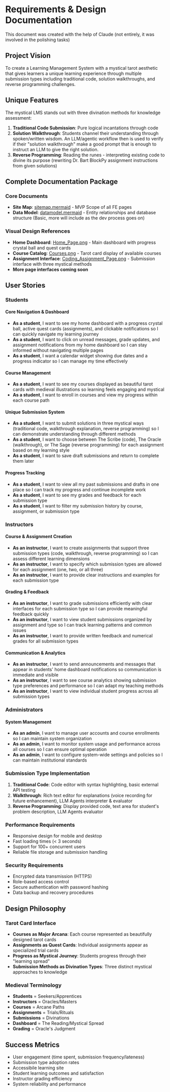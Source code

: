 # Requirements & Design Documentation
This document was created with the help of Claude (not entirely, it was involved in the polishing tasks)
## Project Vision
To create a Learning Management System with a mystical tarot aesthetic that gives learners a unique learning experience through multiple submission types including traditional code, solution walkthroughs, and reverse programming challenges.

## Unique Features
The mystical LMS stands out with three divination methods for knowledge assessment:

1. **Traditional Code Submission**: Pure logical incantations through code
2. **Solution Walkthrough**: Students channel their understanding through spoken/written wisdom. An LLM/agentic workflow then is used to verify if their "solution walkthrough" make a good prompt that is enough to instruct an LLM to give the right solution.   
3. **Reverse Programming**: Reading the runes - interpreting existing code to divine its purpose (rewriting Dr. Bart BlockPy assignment instructions from given solutions)

## Complete Documentation Package

### Core Documents
- **Site Map**: [sitemap.mermaid](./sitemap.mermaid) - MVP Scope of all FE pages
- **Data Model**: [datamodel.mermaid](./datamodel.mermaid) - Entity relationships and database structure (Basic, more will include as the dev process goes on)

### Visual Design References
- **Home Dashboard**: [Home_Page.png](./Home_Page.png) - Main dashboard with progress crystal ball and quest cards
- **Course Catalog**: [Courses.png](./Courses.png) - Tarot card display of available courses
- **Assignment Interface**: [Coding_Assignment_Page.png](./Coding_Assignment_Page.png) - Submission interface with three mystical methods
- **More page interfaces coming soon**

## User Stories

### Students

#### Core Navigation & Dashboard
- **As a student**, I want to see my home dashboard with a progress crystal ball, active quest cards (assignments), and clickable notifications so I can quickly navigate my learning journey
- **As a student**, I want to click on unread messages, grade updates, and assignment notifications from my home dashboard so I can stay informed without navigating multiple pages
- **As a student**, I want a calendar widget showing due dates and a progress indicator so I can manage my time effectively

#### Course Management
- **As a student**, I want to see my courses displayed as beautiful tarot cards with medieval illustrations so learning feels engaging and mystical
- **As a student**, I want to enroll in courses and view my progress within each course path

#### Unique Submission System
- **As a student**, I want to submit solutions in three mystical ways (traditional code, walkthrough explanation, reverse programming) so I can demonstrate understanding through different methods
- **As a student**, I want to choose between The Scribe (code), The Oracle (walkthrough), or The Sage (reverse programming) for each assignment based on my learning style
- **As a student**, I want to save draft submissions and return to complete them later

#### Progress Tracking
- **As a student**, I want to view all my past submissions and drafts in one place so I can track my progress and continue incomplete work
- **As a student**, I want to see my grades and feedback for each submission type
- **As a student**, I want to filter my submission history by course, assignment, or submission type

### Instructors

#### Course & Assignment Creation
- **As an instructor**, I want to create assignments that support three submission types (code, walkthrough, reverse programming) so I can assess different learning dimensions
- **As an instructor**, I want to specify which submission types are allowed for each assignment (one, two, or all three)
- **As an instructor**, I want to provide clear instructions and examples for each submission type

#### Grading & Feedback
- **As an instructor**, I want to grade submissions efficiently with clear interfaces for each submission type so I can provide meaningful feedback quickly
- **As an instructor**, I want to view student submissions organized by assignment and type so I can track learning patterns and common issues
- **As an instructor**, I want to provide written feedback and numerical grades for all submission types

#### Communication & Analytics
- **As an instructor**, I want to send announcements and messages that appear in students' home dashboard notifications so communication is immediate and visible
- **As an instructor**, I want to see course analytics showing submission type preferences and performance so I can adapt my teaching methods
- **As an instructor**, I want to view individual student progress across all submission types

### Administrators

#### System Management
- **As an admin**, I want to manage user accounts and course enrollments so I can maintain system organization
- **As an admin**, I want to monitor system usage and performance across all courses so I can ensure optimal operation
- **As an admin**, I want to configure system-wide settings and policies so I can maintain institutional standards

### Submission Type Implementation
1. **Traditional Code**: Code editor with syntax highlighting, basic external API testing
2. **Walkthrough**: Rich text editor for explanations (voice recording for future enhancement), LLM Agents interpreter & evaluator
3. **Reverse Programming**: Display provided code, text area for student's problem description, LLM Agents evaluator

### Performance Requirements
- Responsive design for mobile and desktop
- Fast loading times (< 3 seconds)
- Support for 100+ concurrent users
- Reliable file storage and submission handling

### Security Requirements
- Encrypted data transmission (HTTPS)
- Role-based access control
- Secure authentication with password hashing
- Data backup and recovery procedures

## Design Philosophy

### Tarot Card Interface
- **Courses as Major Arcana**: Each course represented as beautifully designed tarot cards
- **Assignments as Quest Cards**: Individual assignments appear as specialized trial cards
- **Progress as Mystical Journey**: Students progress through their "learning spread"
- **Submission Methods as Divination Types**: Three distinct mystical approaches to knowledge

### Medieval Terminology
- **Students** = Seekers/Apprentices
- **Instructors** = Oracles/Masters  
- **Courses** = Arcane Paths
- **Assignments** = Trials/Rituals
- **Submissions** = Divinations
- **Dashboard** = The Reading/Mystical Spread
- **Grading** = Oracle's Judgment

## Success Metrics
- User engagement (time spent, submission frequency/lateness)
- Submission type adoption rates
- Accessibile learning site
- Student learning outcomes and satisfaction
- Instructor grading efficiency
- System reliability and performance
